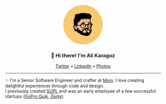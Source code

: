 <p align="center">
  <img src="alivatar.png" width="128px">
<h3 align="center">👋 Hi there! I'm Ali Karagoz</h3>
<p align="center">
  <a href="https://twitter.com/alikaragoz">Twitter</a> •
  <a href="https://www.linkedin.com/in/alikaragoz">LinkedIn</a> •
  <a href="https://alikaragoz.net">Photos</a>
</p>

---
✨ I'm a Senior Software Engineer and crafter at [Mojo](https://mojo-app.com). I love creating delightful experiences through code and design.  
I previously created [SUPL](https://twitter.com/suplco) and was an early employee of a few successful startups ([GoPro Quik](https://apps.apple.com/us/app/gopro-quik-video-editor/id561350520), [Zenly](https://apps.apple.com/us/app/zenly-your-map-your-people/id838848566)).
